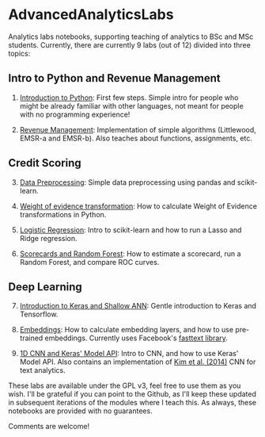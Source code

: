 # AdvancedAnalyticsLabs
Analytics labs notebooks, supporting teaching of analytics to BSc and MSc students. Currently, there are currently 9 labs (out of 12) divided into three topics:

## Intro to Python and Revenue Management

1. [Introduction to Python](Lab_1_Introduction_to_Python.ipynb): First few steps. Simple intro for people who might be already familiar with other languages, not meant for people with no programming experience!

2. [Revenue Management](Lab_2_Revenue_Management.ipynb): Implementation of simple algorithms (Littlewood, EMSR-a and EMSR-b). Also teaches about functions, assignments, etc.

## Credit Scoring

3. [Data Preprocessing](Lab_3_Preprocessing.ipynb): Simple data preprocessing using pandas and scikit-learn.

4. [Weight of evidence transformation](Lab_4_WoE.ipynb): How to calculate Weight of Evidence transformations in Python.

5. [Logistic Regression](Lab_5_Logistic_Regression.ipynb): Intro to scikit-learn and how to run a Lasso and Ridge regression.

6. [Scorecards and Random Forest](Lab_6_Scorecards_and_Ensembles.ipynb): How to estimate a scorecard, run a Random Forest, and compare ROC curves.

## Deep Learning

7. [Introduction to Keras and Shallow ANN](Lab_7_Keras_and_Shallow_Neural_Networks.ipynb): Gentle introduction to Keras and Tensorflow.

8. [Embeddings](Lab_8_Embeddings.ipynb): How to calculate embedding layers, and how to use pre-trained embeddings. Currently uses Facebook's [fasttext library](https://fasttext.cc/).

9. [1D CNN and Keras' Model API](Lab_9_ConvNets_for_Text_Analytics.ipynb): Intro to CNN, and how to use Keras' Model API. Also contains an implementation of [Kim et al. (2014)](https://arxiv.org/abs/1408.5882) CNN for text analytics.

These labs are available under the GPL v3, feel free to use them as you wish. I'll be grateful if you can point to the Github, as I'll keep these updated in subsequent iterations of the modules where I teach this. As always, these notebooks are provided with no guarantees.

Comments are welcome!
